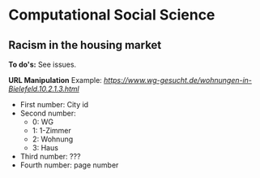 # Computational Social Science
## Racism in the housing market

**To do's:**
See issues.

**URL Manipulation**
Example: *https://www.wg-gesucht.de/wohnungen-in-Bielefeld.10.2.1.3.html*
- First number: City id
- Second number:
  - 0: WG
  - 1: 1-Zimmer
  - 2: Wohnung
  - 3: Haus
- Third number: ???
- Fourth number: page number

